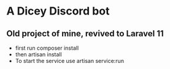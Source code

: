 # A Dicey Discord bot

## Old project of mine, revived to Laravel 11

- first run composer install
- then artisan install
- To start the service use artisan service:run
